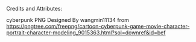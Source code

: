 Credits and Attributes:

cyberpunk PNG Designed By wangmin11134 from https://pngtree.com/freepng/cartoon-cyberpunk-game-movie-character-portrait-character-modeling_9015363.html?sol=downref&id=bef
